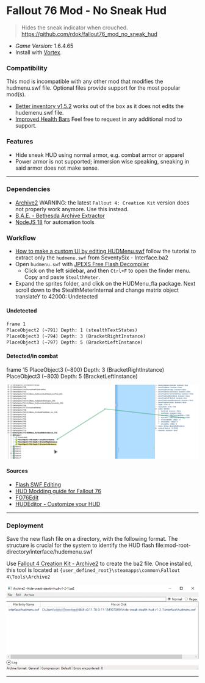 # Fallout 76 Mod - No Sneak Hud
> Hides the sneak indicator when crouched.  https://github.com/rdok/fallout76_mod_no_sneak_hud

- *Game Version:* 1.6.4.65
- Install with [Vortex](https://www.nexusmods.com/about/vortex/).

### Compatibility 
This mod is incompatible with any other mod that modifies the hudmenu.swf file.
Optional files provide support for the most popular mod(s).

- [Better inventory v1.5.2](https://www.nexusmods.com/fallout76/mods/32) works out of the box as it does not edits the hudemenu.swf file.
- [Improved Health Bars](https://www.nexusmods.com/fallout76/mods/368) Feel free to request in any additional mod to support.
 
### Features
- Hide sneak HUD using normal armor, e.g. combat armor or apparel
- Power armor is not supported; immersion wise speaking, sneaking in said armor does not make sense.

***

[//]: # (DO NOT EDIT: This file has been autogenerated, any changes will be overwritten)
### Dependencies
- [Archive2](https://www.nexusmods.com/fallout76/mods/546?tab=files&file_id=13110) WARNING: the latest `Fallout 4: Creation Kit` version does not properly work anymore. Use this instead.
- [B.A.E. - Bethesda Archive Extractor](https://www.nexusmods.com/fallout4/mods/78/?)
- [NodeJS 18](https://nodejs.org/en/blog/release/v18.12.0) for automation tools
 
### Workflow
- [How to make a custom UI by editing HUDMenu.swf](https://www.nexusmods.com/fallout4/articles/10) follow the tutorial to extract only the `hudmenu.swf` from SeventySix - Interface.ba2
- Open `hudmenu.swf` with [JPEXS Free Flash Decompiler](https://github.com/jindrapetrik/jpexs-decompiler/releases/tag/version20.1.0)
    - Click on the left sidebar, and then `Ctrl+F` to open the finder menu. Copy and paste `StealthMeter`.
- Expand the sprites folder, and click on the HUDMenu_fla package. Next scroll down to the StealthMeterInternal and change matrix object translateY to 42000:
Undetected

#### Undetected
```
frame 1
PlaceObject2 (~791) Depth: 1 (stealthTextStates)
PlaceObject3 (~794) Depth: 3 (BracketRightInstance)
PlaceObject3 (~797) Depth: 5 (BracketLeftInstance)
```

#### Detected/in combat
frame 15
PlaceObject3 (~800) Depth: 3 (BracketRightInstance)
PlaceObject3 (~803) Depth: 5 (BracketLeftInstance)

![framed_moved_showcase.png](https://raw.githubusercontent.com/rdok/fallout76_mod_no_sneak_hud/main/framed_moved_showcase.png)

#### Sources
- [Flash SWF Editing](https://wiki.nexusmods.com/index.php/Flash_SWF_Editing)
- [HUD Modding guide for Fallout 76](https://github.com/sdaskaliesku/fo76modding)
- [FO76Edit](https://www.nexusmods.com/fallout76/mods/30)
- [HUDEditor - Customize your HUD](https://www.nexusmods.com/fallout76/mods/953)

***

[//]: # (DO NOT EDIT: This file has been autogenerated, any changes will be overwritten)
### Deployment

Save the new flash file on a directory, with the following format. The structure is crucial for the system to identify the HUD flash file:mod-root-directory/interface/hudemenu.swf

Use [Fallout 4 Creation Kit - Archive2](https://store.steampowered.com/app/1946160/Fallout_4_Creation_Kit/) to create the ba2 file. Once installed, this tool is located at `{user_defined_root}\steamapps\common\Fallout 4\Tools\Archive2`

![archive2_path_showcase.webp](https://raw.githubusercontent.com/rdok/fallout76_mod_no_sneak_hud/main/archive2_path_showcase.webp)

***

[//]: # (DO NOT EDIT: This file has been autogenerated, any changes will be overwritten)

